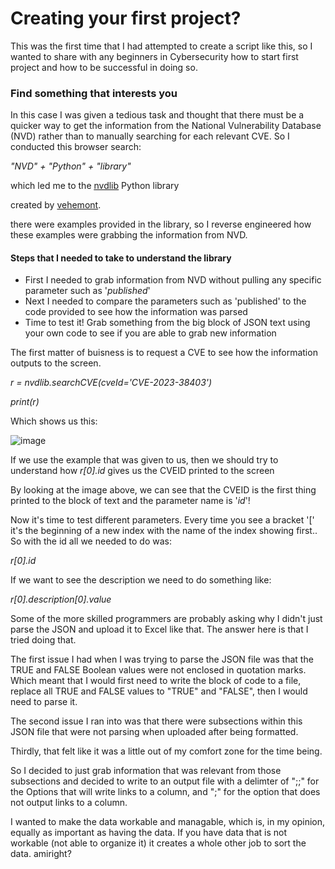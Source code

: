 <h1><strong>Creating your first project?</strong></h1>

<p>This was the first time that I had attempted to create a script like this, so I wanted to share with any beginners in Cybersecurity how to start
first project and how to be successful in doing so. </p>

<h3>Find something that interests you</h3>

<p>In this case I was given a tedious task and thought that there must be a quicker way to get the information from the National
Vulnerability Database (NVD) rather than to manually searching for each relevant CVE. So I conducted this browser search:</p>

<p><i>"NVD" + "Python" + "library"</i></p>

<p> which led me to the <u><a href='https://nvdlib.com/en/latest/index.html'>nvdlib</u></a> Python library</p>
<p> created by <a href='https://github.com/vehemont/nvdlib'>vehemont</a>.
<p> there were examples provided in the library, so I reverse engineered how these examples were grabbing the information from NVD.</p>

<h4> Steps that I needed to take to understand the library</h4>

<ul>
  <li>First I needed to grab information from NVD without pulling any specific parameter such as '<i>published</i>'</li>
  <li>Next I needed to compare the parameters such as 'published' to the code provided to see how the information was parsed</li>
  <li>Time to test it! Grab something from the big block of JSON text using your own code to see if you are able to grab new information</li>
</ul>

<p>The first matter of buisness is to request a CVE to see how the information outputs to the screen.</p>

<p><i>r = nvdlib.searchCVE(cveId='CVE-2023-38403')</i></p>
<p><i>print(r)</i></p>

<p>Which shows us this:</p>

![image](https://github.com/theCyberLeech/Web-Scraper-Tools/assets/102625690/14be3bd2-8e98-4cda-a576-0e43199466e8)


<p>If we use the example that was given to us, then we should try to understand how <i>r[0].id</i> gives us the CVEID printed to the screen</p>
<p>By looking at the image above, we can see that the CVEID is the first thing printed to the block of text and the parameter name is '<i>id</i>'!</p>

<p>Now it's time to test different parameters. Every time you see a bracket '[' it's the beginning of a new index with the name of the index showing first.. So with the id all we needed to do was:

  <i>r[0].id</i>

If we want to see the description we need to do something like:

<i>r[0].description[0].value</i>


<p>Some of the more skilled programmers are probably asking why I didn't just parse the JSON and upload it to Excel like that. The answer here is that I tried doing that.</p>

<p>The first issue I had when I was trying to parse the JSON file was that the TRUE and FALSE Boolean values were not enclosed in quotation marks. Which meant that I would first need to write the block of code to a file, replace all TRUE and FALSE values to "TRUE" and "FALSE", then I would need to parse it.</p>

<p>The second issue I ran into was that there were subsections within this JSON file that were not parsing when uploaded after being formatted.</p>

<p>Thirdly, that felt like it was a little out of my comfort zone for the time being.</p>

<p>So I decided to just grab information that was relevant from those subsections and decided to write to an output file with a delimter of ";;" for the Options that will write links to a column, and ";" for the option that does not output links to a column.</p>

<p>I wanted to make the data workable and managable, which is, in my opinion, equally as important as having the data. If you have data that is not workable (not able to organize it) it creates a whole other job to sort the data. amiright?</p>

